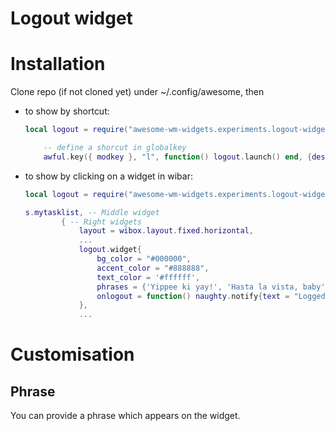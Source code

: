 # Logout widget

# Installation

Clone repo (if not cloned yet) under ~/.config/awesome, then


- to show by shortcut:

    ```lua
    local logout = require("awesome-wm-widgets.experiments.logout-widget.logout")

        -- define a shorcut in globalkey
        awful.key({ modkey }, "l", function() logout.launch() end, {description = "Show logout screen", group = "custom"}),
    ```

- to show by clicking on a widget in wibar:

    ```lua
    local logout = require("awesome-wm-widgets.experiments.logout-widget.logout")
    
    s.mytasklist, -- Middle widget
            { -- Right widgets
                layout = wibox.layout.fixed.horizontal,
                ...
                logout.widget{
                    bg_color = "#000000",
                    accent_color = "#888888",
                    text_color = '#ffffff',
                    phrases = {'Yippee ki yay!', 'Hasta la vista, baby', 'See you later, alligator!', 'After a while, crocodile.'},
                    onlogout = function() naughty.notify{text = "Logged out!"} end
                },
                ...
    ```

# Customisation


## Phrase

You can provide a phrase which appears on the widget. 
